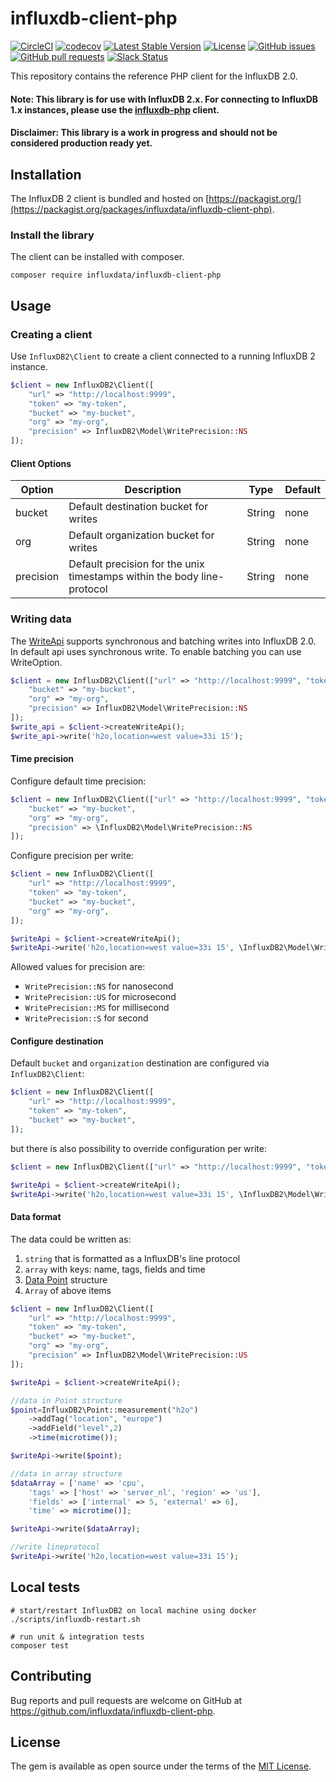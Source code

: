 # influxdb-client-php

[![CircleCI](https://circleci.com/gh/influxdata/influxdb-client-php.svg?style=svg)](https://circleci.com/gh/influxdata/influxdb-client-php)
[![codecov](https://codecov.io/gh/influxdata/influxdb-client-php/branch/master/graph/badge.svg)](https://codecov.io/gh/influxdata/influxdb-client-php)
[![Latest Stable Version](https://poser.pugx.org/influxdb/influxdb-client-php/v/stable)](https://packagist.org/packages/influxdb/influxdb-client-php)
[![License](https://img.shields.io/github/license/influxdata/influxdb-client-php.svg)](https://github.com/influxdata/influxdb-client-php/blob/master/LICENSE)
[![GitHub issues](https://img.shields.io/github/issues-raw/influxdata/influxdb-client-php.svg)](https://github.com/influxdata/influxdb-client-php/issues)
[![GitHub pull requests](https://img.shields.io/github/issues-pr-raw/influxdata/influxdb-client-php.svg)](https://github.com/influxdata/influxdb-client-php/pulls)
[![Slack Status](https://img.shields.io/badge/slack-join_chat-white.svg?logo=slack&style=social)](https://www.influxdata.com/slack)

This repository contains the reference PHP client for the InfluxDB 2.0.

#### Note: This library is for use with InfluxDB 2.x. For connecting to InfluxDB 1.x instances, please use the [influxdb-php](https://github.com/influxdata/influxdb-php) client.
#### Disclaimer: This library is a work in progress and should not be considered production ready yet.

## Installation

The InfluxDB 2 client is bundled and hosted on [https://packagist.org/](https://packagist.org/packages/influxdata/influxdb-client-php).

### Install the library

The client can be installed with composer.

```
composer require influxdata/influxdb-client-php
```

## Usage

### Creating a client

Use `InfluxDB2\Client` to create a client connected to a running InfluxDB 2 instance.

```php
$client = new InfluxDB2\Client([
    "url" => "http://localhost:9999",
    "token" => "my-token",
    "bucket" => "my-bucket",
    "org" => "my-org",
    "precision" => InfluxDB2\Model\WritePrecision::NS
]);
```

#### Client Options

| Option | Description | Type | Default |
|---|---|---|---|
| bucket | Default destination bucket for writes | String | none |
| org | Default organization bucket for writes | String | none |
| precision | Default precision for the unix timestamps within the body line-protocol | String | none |


<!--- TODO
| open_timeout | Number of seconds to wait for the connection to open | Integer | 10 |
| write_timeout | Number of seconds to wait for one block of data to be written | Integer | 10 |
| read_timeout | Number of seconds to wait for one block of data to be read | Integer | 10 |
-->

### Writing data

The [WriteApi](https://github.com/influxdata/influxdb-client-php/blob/master/src/InfluxDB2/WriteApi.php) supports 
synchronous and batching writes into InfluxDB 2.0. In default api uses synchronous write. To enable batching you 
can use WriteOption.

```php
$client = new InfluxDB2\Client(["url" => "http://localhost:9999", "token" => "my-token",
    "bucket" => "my-bucket",
    "org" => "my-org",
    "precision" => InfluxDB2\Model\WritePrecision::NS
]);
$write_api = $client->createWriteApi();
$write_api->write('h2o,location=west value=33i 15');
```

<!--- TODO still in progress
#### Batching

The writes are processed in batches which are configurable by `WriteOptions`:

| Property | Description | Default Value |
| --- | --- | --- |
| **writeType** | type of write SYNCHRONOUS / BATCHING /  | SYNCHRONOUS |
| **batchSize** | the number of data point to collect in batch | 1000 |
| **flushInterval** | the number of milliseconds before the batch is written | 1000 |

```php
$client = new InfluxDB2\Client(["url" => "http://localhost:9999", "token" => "my-token",
    "bucket" => "my-bucket",
    "org" => "my-org",
    "precision" => InfluxDB2\Model\WritePrecision::NS
]);

$writeApi = $client->createWriteApi(
    ["writeType"=>InfluxDB2\WriteType::BATCHING, 'batchSize'=>1000, "flushInterval" =>1000]);

$writeApi->write('h2o,location=west value=33i 15');
```
-->

#### Time precision

Configure default time precision:
```php
$client = new InfluxDB2\Client(["url" => "http://localhost:9999", "token" => "my-token",
    "bucket" => "my-bucket",
    "org" => "my-org",
    "precision" => \InfluxDB2\Model\WritePrecision::NS
]);
```

Configure precision per write:
```php
$client = new InfluxDB2\Client([
    "url" => "http://localhost:9999",
    "token" => "my-token",
    "bucket" => "my-bucket",
    "org" => "my-org",
]);

$writeApi = $client->createWriteApi();
$writeApi->write('h2o,location=west value=33i 15', \InfluxDB2\Model\WritePrecision::MS);
```
Allowed values for precision are:

- `WritePrecision::NS` for nanosecond
- `WritePrecision::US`   for microsecond
- `WritePrecision::MS`  for millisecond
- `WritePrecision::S` for second

#### Configure destination

Default `bucket` and `organization` destination are configured via `InfluxDB2\Client`:

```php
$client = new InfluxDB2\Client([
    "url" => "http://localhost:9999",
    "token" => "my-token",
    "bucket" => "my-bucket",
]);
```

but there is also possibility to override configuration per write:

```php
$client = new InfluxDB2\Client(["url" => "http://localhost:9999", "token" => "my-token"]);

$writeApi = $client->createWriteApi();
$writeApi->write('h2o,location=west value=33i 15', \InfluxDB2\Model\WritePrecision::MS, "production-bucket", "customer-1");
```

#### Data format

The data could be written as:

1. `string` that is formatted as a InfluxDB's line protocol
1. `array` with keys: name, tags, fields and time
1. [Data Point](https://github.com/influxdata/influxdb-client-php/blob/master/src/InfluxDB2/Point.php) structure
1. `Array` of above items

```php
$client = new InfluxDB2\Client([
    "url" => "http://localhost:9999",
    "token" => "my-token",
    "bucket" => "my-bucket",
    "org" => "my-org",
    "precision" => InfluxDB2\Model\WritePrecision::US
]);

$writeApi = $client->createWriteApi();

//data in Point structure
$point=InfluxDB2\Point::measurement("h2o")
    ->addTag("location", "europe")
    ->addField("level",2)
    ->time(microtime());

$writeApi->write($point);

//data in array structure
$dataArray = ['name' => 'cpu', 
    'tags' => ['host' => 'server_nl', 'region' => 'us'],
    'fields' => ['internal' => 5, 'external' => 6],
    'time' => microtime()];

$writeApi->write($dataArray);

//write lineprotocol
$writeApi->write('h2o,location=west value=33i 15');
```

## Local tests

```shell script
# start/restart InfluxDB2 on local machine using docker
./scripts/influxdb-restart.sh

# run unit & integration tests
composer test
```

## Contributing

Bug reports and pull requests are welcome on GitHub at https://github.com/influxdata/influxdb-client-php.

## License

The gem is available as open source under the terms of the [MIT License](https://opensource.org/licenses/MIT).
